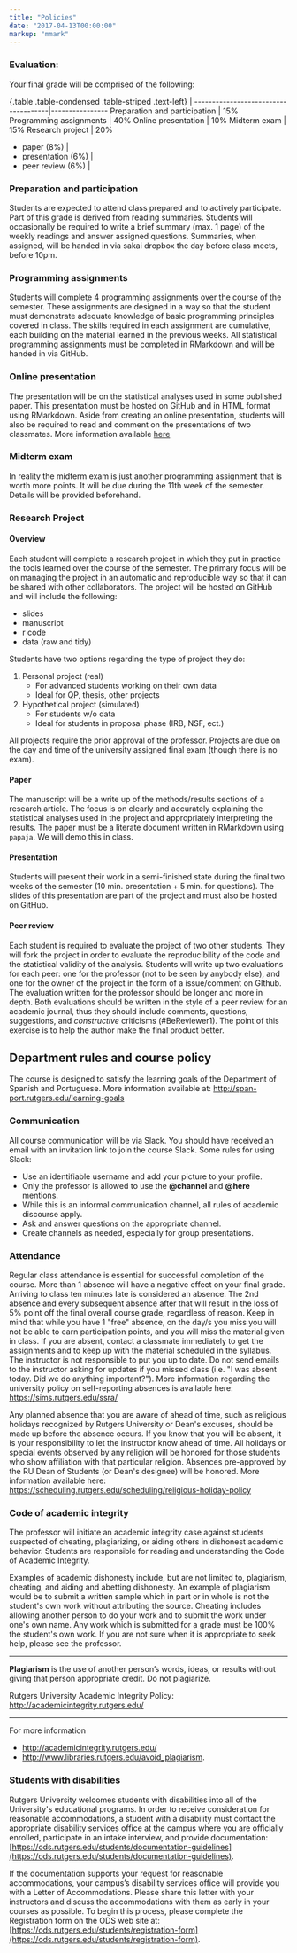 ```yaml
---
title: "Policies"
date: "2017-04-13T00:00:00"
markup: "mmark"
---
```


### Evaluation:

Your final grade will be comprised of the following:

{.table .table-condensed .table-striped .text-left}
 <span></span>                       | <span></span>
-------------------------------------|----------------
Preparation and participation        | 15%
Programming assignments              | 40%
Online presentation                  | 10%
Midterm exam                         | 15%
Research project                     | 20%
 - paper (8%)                        |
 - presentation (6%)                 |
 - peer review (6%)                  |


### Preparation and participation

Students are expected to attend class prepared and to actively participate. 
Part of this grade is derived from reading summaries. Students will 
occasionally be required to write a brief summary (max. 1 page) of the weekly 
readings and answer assigned questions. Summaries, when assigned, will be 
handed in via sakai dropbox the day before class meets, before 10pm.

### Programming assignments

Students will complete 4 programming assignments over the course of the 
semester. These assignments are designed in a way so that the student must 
demonstrate adequate knowledge of basic programming principles covered in 
class. The skills required in each assignment are cumulative, each building 
on the material learned in the previous weeks. All statistical programming 
assignments must be completed in RMarkdown and will be handed in via GitHub. 

### Online presentation

The presentation will be on the statistical analyses used in some published 
paper. This presentation must be hosted on GitHub and in HTML format using 
RMarkdown. Aside from creating an online presentation, students will also be 
required to read and comment on the presentations of two classmates. More 
information available 
[here](https://ds4ling.github.io/assignments/06_online_presentation/index.html)

### Midterm exam

<!--
There will be an in-class exam during the 11th week of the semester (April 
3rd). Details will be provided beforehand. 
-->
In reality the midterm exam is just another programming assignment that is worth more points. 
It will be due during the 11th week of the semester. 
Details will be provided beforehand. 

### Research Project

#### Overview

Each student will complete a research project in which they put in practice 
the tools learned over the course of the semester. The primary focus will be 
on managing the project in an automatic and reproducible way so that it can 
be shared with other collaborators. The project will be hosted on GitHub and 
will include the following:

- slides
- manuscript
- r code
- data (raw and tidy)

Students have two options regarding the type of project they do:

1. Personal project (real)
    - For advanced students working on their own data
    - Ideal for QP, thesis, other projects
2. Hypothetical project (simulated)
    - For students w/o data
    - Ideal for students in proposal phase (IRB, NSF, ect.)

All projects require the prior approval of the professor. Projects are due on 
the day and time of the university assigned final exam (though there is 
no exam).

#### Paper

The manuscript will be a write up of the methods/results sections of a research 
article. The focus is on clearly and accurately explaining the statistical 
analyses used in the project and appropriately interpreting the results. The 
paper must be a literate document written in RMarkdown using ```papaja```. We 
will demo this in class.

#### Presentation

Students will present their work in a semi-finished state during 
the final two weeks of the semester (10 min. presentation + 5 min. for 
questions). The slides of this presentation are part of the project and must 
also be hosted on GitHub. 

#### Peer review

Each student is required to evaluate the project of two other students. They 
will fork the project in order to evaluate the reproducibility of the code 
and the statistical validity of the analysis. Students will write up two 
evaluations for each peer: one for the professor (not to be seen by anybody 
else), and one for the owner of the project in the form of a issue/comment on 
GIthub. The evaluation written for the professor should be longer and more in 
depth. Both evaluations should be written in the style of a peer review for an
academic journal, thus they should include comments, questions, suggestions, and 
*constructive* criticisms (\#BeReviewer1). The point of this exercise is to 
help the author make the final product better. 



## Department rules and course policy

The course is designed to satisfy the learning goals of the Department of 
Spanish and Portuguese. More information available at: http://span-port.rutgers.edu/learning-goals

### Communication 

All course communication will be via Slack. You should have received an email 
with an invitation link to join the course Slack. Some rules for using Slack:

- Use an identifiable username and add your picture to your profile.
- Only the professor is allowed to use the **@channel** and **@here** mentions.
- While this is an informal communication channel, all rules of academic discourse apply.
- Ask and answer questions on the appropriate channel.
- Create channels as needed, especially for group presentations.

### Attendance

Regular class attendance is essential for successful completion of the course. 
More than 1 absence will have a negative effect on your final grade. Arriving 
to class ten minutes late is considered an absence. The 2nd absence and every 
subsequent absence after that will result in the loss of 5% point off the final 
overall course grade, regardless of reason. Keep in mind that while you have 1 
"free" absence, on the day/s you miss you will not be able to earn participation 
points, and you will miss the material given in class. If you are absent, 
contact a classmate immediately to get the assignments and to keep up with the 
material scheduled in the syllabus. The instructor is not responsible to put you 
up to date. Do not send emails to the instructor asking for updates if you 
missed class (i.e. "I was absent today. Did we do anything important?"). More 
information regarding the university policy on self-reporting absences is 
available here: https://sims.rutgers.edu/ssra/

Any planned absence that you are aware of ahead of time, such as religious 
holidays recognized by Rutgers University or Dean's excuses, should be 
made up before the absence occurs. If you know that you will be absent, it is 
your responsibility to let the instructor know ahead of time. All holidays or 
special events observed by any religion will be honored for those students who 
show affiliation with that particular religion. Absences pre-approved by the RU 
Dean of Students (or Dean's designee) will be honored. More information available 
here: https://scheduling.rutgers.edu/scheduling/religious-holiday-policy

### Code of academic integrity

The professor will initiate an academic integrity case against students 
suspected of cheating, plagiarizing, or aiding others in dishonest academic 
behavior. Students are responsible for reading and understanding the Code of 
Academic Integrity.

Examples of academic dishonesty include, but are not limited to, plagiarism, 
cheating, and aiding and abetting dishonesty. An example of plagiarism would be 
to submit a written sample which in part or in whole is not the student's own 
work without attributing the source. Cheating includes allowing another person 
to do your work and to submit the work under one's own name. Any work which is 
submitted for a grade must be 100% the student's own work. If you are not sure 
when it is appropriate to seek help, please see the professor.


----

**Plagiarism** is the use of another person’s words, ideas, or 
results without giving that person appropriate credit. Do not plagiarize.

Rutgers University Academic Integrity Policy: http://academicintegrity.rutgers.edu/

----

For more information 

- http://academicintegrity.rutgers.edu/ 
- http://www.libraries.rutgers.edu/avoid_plagiarism. 


### Students with disabilities

Rutgers University welcomes students with disabilities into all of the 
University's educational programs. In order to receive consideration for 
reasonable accommodations, a student with a disability must contact the 
appropriate disability services office at the campus where you are officially 
enrolled, participate in an intake interview, and provide documentation: 
[https://ods.rutgers.edu/students/documentation-guidelines](https://ods.rutgers.edu/students/documentation-guidelines).  

If the documentation supports your request for reasonable accommodations, your 
campus’s disability services office will provide you with a Letter of 
Accommodations. Please share this letter with your instructors and discuss the 
accommodations with them as early in your courses as possible. To begin this 
process, please complete the Registration form on the ODS web site at: 
[https://ods.rutgers.edu/students/registration-form](https://ods.rutgers.edu/students/registration-form).

